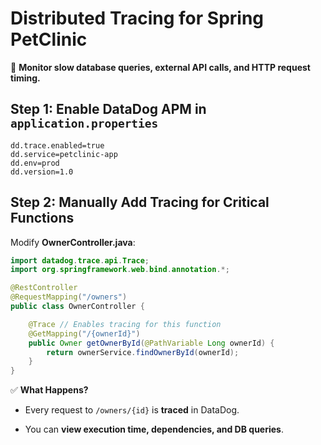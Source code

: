# Distributed Tracing for Spring PetClinic

📌 **Monitor slow database queries, external API calls, and HTTP request timing.**

## Step 1: Enable DataDog APM in `application.properties`

```properties
dd.trace.enabled=true
dd.service=petclinic-app
dd.env=prod
dd.version=1.0
```

## Step 2: Manually Add Tracing for Critical Functions

Modify **OwnerController.java**:

```java
import datadog.trace.api.Trace;
import org.springframework.web.bind.annotation.*;

@RestController
@RequestMapping("/owners")
public class OwnerController {

    @Trace // Enables tracing for this function
    @GetMapping("/{ownerId}")
    public Owner getOwnerById(@PathVariable Long ownerId) {
        return ownerService.findOwnerById(ownerId);
    }
}
```

✅ **What Happens?**

- Every request to `/owners/{id}` is **traced** in DataDog.

- You can **view execution time, dependencies, and DB queries**.
